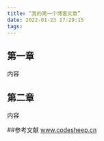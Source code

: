 ```yaml
---
title: “我的第一个博客文章”
date: 2022-01-23 17:29:15
tags:
---
```

## 第一章

内容
## 第二章
 内容

##参考文献
  www.codesheep.cn